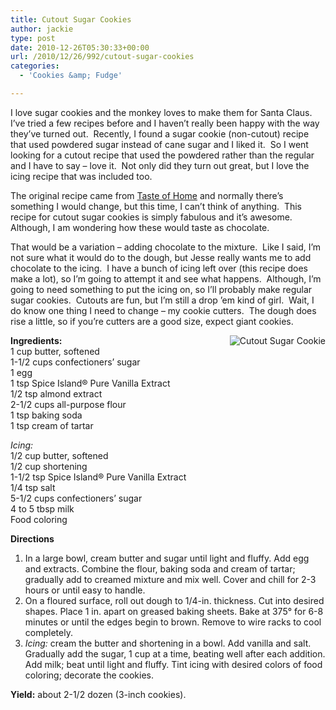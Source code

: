 ```yaml
---
title: Cutout Sugar Cookies
author: jackie
type: post
date: 2010-12-26T05:30:33+00:00
url: /2010/12/26/992/cutout-sugar-cookies
categories:
  - 'Cookies &amp; Fudge'

---
```

I love sugar cookies and the monkey loves to make them for Santa Claus.  I&#8217;ve tried a few recipes before and I haven&#8217;t really been happy with the way they&#8217;ve turned out.  Recently, I found a sugar cookie (non-cutout) recipe that used powdered sugar instead of cane sugar and I liked it.  So I went looking for a cutout recipe that used the powdered rather than the regular and I have to say &#8211; love it.  Not only did they turn out great, but I love the icing recipe that was included too.

The original recipe came from [Taste of Home][1] and normally there&#8217;s something I would change, but this time, I can&#8217;t think of anything.  This recipe for cutout sugar cookies is simply fabulous and it&#8217;s awesome.  Although, I am wondering how these would taste as chocolate.

That would be a variation &#8211; adding chocolate to the mixture.  Like I said, I&#8217;m not sure what it would do to the dough, but Jesse really wants me to add chocolate to the icing.  I have a bunch of icing left over (this recipe does make a lot), so I&#8217;m going to attempt it and see what happens.  Although, I&#8217;m going to need something to put the icing on, so I&#8217;ll probably make regular sugar cookies.  Cutouts are fun, but I&#8217;m still a drop &#8217;em kind of girl.  Wait, I do know one thing I need to change &#8211; my cookie cutters.  The dough does rise a little, so if you&#8217;re cutters are a good size, expect giant cookies.

<img decoding="async" style="margin: 0pt 0pt 10px 10px; float: right;" src="/wp-content/uploads/2010/12/Cutout-Sugar-Cookie-214x300.jpg" alt="Cutout Sugar Cookie" /> **Ingredients:**  
1 cup butter, softened  
1-1/2 cups confectioners&#8217; sugar  
1 egg  
1 tsp Spice Island® Pure Vanilla Extract  
1/2 tsp almond extract  
2-1/2 cups all-purpose flour  
1 tsp baking soda  
1 tsp cream of tartar

_Icing:_  
1/2 cup butter, softened  
1/2 cup shortening  
1-1/2 tsp Spice Island® Pure Vanilla Extract  
1/4 tsp salt  
5-1/2 cups confectioners&#8217; sugar  
4 to 5 tbsp milk  
Food coloring

**Directions**

  1. In a large bowl, cream butter and sugar until light and fluffy. Add egg and extracts. Combine the flour, baking soda and cream of tartar; gradually add to creamed mixture and mix well. Cover and chill for 2-3 hours or until easy to handle.
  2. On a floured surface, roll out dough to 1/4-in. thickness. Cut into desired shapes. Place 1 in. apart on greased baking sheets. Bake at 375° for 6-8 minutes or until the edges begin to brown. Remove to wire racks to cool completely.
  3. _Icing:_ cream the butter and shortening in a bowl. Add vanilla and salt. Gradually add the sugar, 1 cup at a time, beating well after each addition. Add milk; beat until light and fluffy. Tint icing with desired colors of food coloring; decorate the cookies.

**Yield:** about 2-1/2 dozen (3-inch cookies).

 [1]: http://www.tasteofhome.com/recipes/Cutout-Sugar-Cookies